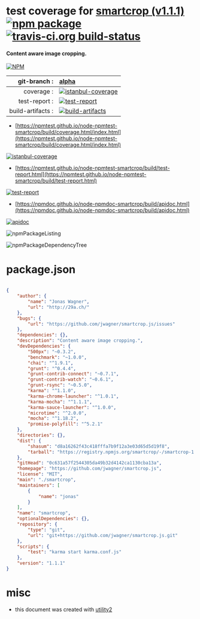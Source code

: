 # test coverage for  [smartcrop (v1.1.1)](https://github.com/jwagner/smartcrop.js)  [![npm package](https://img.shields.io/npm/v/npmtest-smartcrop.svg?style=flat-square)](https://www.npmjs.org/package/npmtest-smartcrop) [![travis-ci.org build-status](https://api.travis-ci.org/npmtest/node-npmtest-smartcrop.svg)](https://travis-ci.org/npmtest/node-npmtest-smartcrop)
#### Content aware image cropping.

[![NPM](https://nodei.co/npm/smartcrop.png?downloads=true&downloadRank=true&stars=true)](https://www.npmjs.com/package/smartcrop)

| git-branch : | [alpha](https://github.com/npmtest/node-npmtest-smartcrop/tree/alpha)|
|--:|:--|
| coverage : | [![istanbul-coverage](https://npmtest.github.io/node-npmtest-smartcrop/build/coverage.badge.svg)](https://npmtest.github.io/node-npmtest-smartcrop/build/coverage.html/index.html)|
| test-report : | [![test-report](https://npmtest.github.io/node-npmtest-smartcrop/build/test-report.badge.svg)](https://npmtest.github.io/node-npmtest-smartcrop/build/test-report.html)|
| build-artifacts : | [![build-artifacts](https://npmtest.github.io/node-npmtest-smartcrop/glyphicons_144_folder_open.png)](https://github.com/npmtest/node-npmtest-smartcrop/tree/gh-pages/build)|

- [https://npmtest.github.io/node-npmtest-smartcrop/build/coverage.html/index.html](https://npmtest.github.io/node-npmtest-smartcrop/build/coverage.html/index.html)

[![istanbul-coverage](https://npmtest.github.io/node-npmtest-smartcrop/build/screenCapture.buildCi.browser.%252Ftmp%252Fbuild%252Fcoverage.lib.html.png)](https://npmtest.github.io/node-npmtest-smartcrop/build/coverage.html/index.html)

- [https://npmtest.github.io/node-npmtest-smartcrop/build/test-report.html](https://npmtest.github.io/node-npmtest-smartcrop/build/test-report.html)

[![test-report](https://npmtest.github.io/node-npmtest-smartcrop/build/screenCapture.buildCi.browser.%252Ftmp%252Fbuild%252Ftest-report.html.png)](https://npmtest.github.io/node-npmtest-smartcrop/build/test-report.html)

- [https://npmdoc.github.io/node-npmdoc-smartcrop/build/apidoc.html](https://npmdoc.github.io/node-npmdoc-smartcrop/build/apidoc.html)

[![apidoc](https://npmdoc.github.io/node-npmdoc-smartcrop/build/screenCapture.buildCi.browser.%252Ftmp%252Fbuild%252Fapidoc.html.png)](https://npmdoc.github.io/node-npmdoc-smartcrop/build/apidoc.html)

![npmPackageListing](https://npmtest.github.io/node-npmtest-smartcrop/build/screenCapture.npmPackageListing.svg)

![npmPackageDependencyTree](https://npmtest.github.io/node-npmtest-smartcrop/build/screenCapture.npmPackageDependencyTree.svg)



# package.json

```json

{
    "author": {
        "name": "Jonas Wagner",
        "url": "http://29a.ch/"
    },
    "bugs": {
        "url": "https://github.com/jwagner/smartcrop.js/issues"
    },
    "dependencies": {},
    "description": "Content aware image cropping.",
    "devDependencies": {
        "500px": "~0.3.2",
        "benchmark": "~1.0.0",
        "chai": "^1.9.1",
        "grunt": "^0.4.4",
        "grunt-contrib-connect": "~0.7.1",
        "grunt-contrib-watch": "~0.6.1",
        "grunt-rsync": "~0.5.0",
        "karma": "^1.1.0",
        "karma-chrome-launcher": "^1.0.1",
        "karma-mocha": "^1.1.1",
        "karma-sauce-launcher": "^1.0.0",
        "microtime": "^2.0.0",
        "mocha": "^1.18.2",
        "promise-polyfill": "^5.2.1"
    },
    "directories": {},
    "dist": {
        "shasum": "d8a16262f43c418fffa7b9f12a3e03d65d5d19f8",
        "tarball": "https://registry.npmjs.org/smartcrop/-/smartcrop-1.1.1.tgz"
    },
    "gitHead": "0c631a57f2544305da49b32d4142ca1130cba13a",
    "homepage": "https://github.com/jwagner/smartcrop.js",
    "license": "MIT",
    "main": "./smartcrop",
    "maintainers": [
        {
            "name": "jonas"
        }
    ],
    "name": "smartcrop",
    "optionalDependencies": {},
    "repository": {
        "type": "git",
        "url": "git+https://github.com/jwagner/smartcrop.js.git"
    },
    "scripts": {
        "test": "karma start karma.conf.js"
    },
    "version": "1.1.1"
}
```



# misc
- this document was created with [utility2](https://github.com/kaizhu256/node-utility2)
